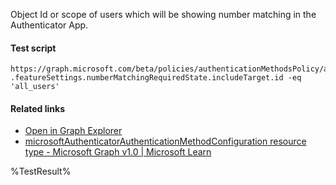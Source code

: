 Object Id or scope of users which will be showing number matching in the Authenticator App.



#### Test script
```
https://graph.microsoft.com/beta/policies/authenticationMethodsPolicy/authenticationMethodConfigurations('MicrosoftAuthenticator')
.featureSettings.numberMatchingRequiredState.includeTarget.id -eq 'all_users'
```

#### Related links

- [Open in Graph Explorer](https://developer.microsoft.com/en-us/graph/graph-explorer?request=policies/authenticationMethodsPolicy/authenticationMethodConfigurations('MicrosoftAuthenticator')&method=GET&version=beta&GraphUrl=https://graph.microsoft.com)
- [microsoftAuthenticatorAuthenticationMethodConfiguration resource type - Microsoft Graph v1.0 | Microsoft Learn](https://learn.microsoft.com/en-us/graph/api/resources/microsoftauthenticatorauthenticationmethodconfiguration)


<!--- Results --->
%TestResult%
